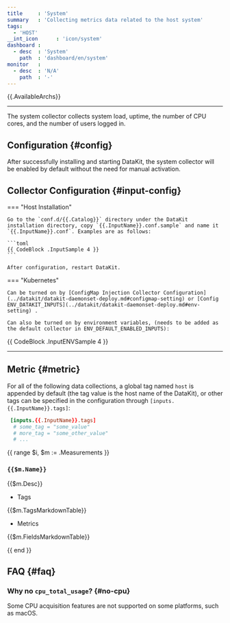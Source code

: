 ```yaml
---
title     : 'System'
summary   : 'Collecting metrics data related to the host system'
tags:
  - 'HOST'
__int_icon      : 'icon/system'
dashboard :
  - desc  : 'System'
    path  : 'dashboard/en/system'
monitor   :
  - desc  : 'N/A'
    path  : '-'
---
```



{{.AvailableArchs}}

---

The system collector collects system load, uptime, the number of CPU cores, and the number of users logged in.

## Configuration {#config}

After successfully installing and starting DataKit, the system collector will be enabled by default without the need for manual activation.

<!-- markdownlint-disable MD046 -->
## Collector Configuration {#input-config}

=== "Host Installation"

    Go to the `conf.d/{{.Catalog}}` directory under the DataKit installation directory, copy `{{.InputName}}.conf.sample` and name it `{{.InputName}}.conf`. Examples are as follows:
    
    ```toml
    {{ CodeBlock .InputSample 4 }}
    ```
    
    After configuration, restart DataKit.

=== "Kubernetes"

    Can be turned on by [ConfigMap Injection Collector Configuration](../datakit/datakit-daemonset-deploy.md#configmap-setting) or [Config ENV_DATAKIT_INPUTS](../datakit/datakit-daemonset-deploy.md#env-setting) .

    Can also be turned on by environment variables, (needs to be added as the default collector in ENV_DEFAULT_ENABLED_INPUTS):
    
{{ CodeBlock .InputENVSample 4 }}

---
<!-- markdownlint-enable -->

## Metric {#metric}

For all of the following data collections, a global tag named `host` is appended by default (the tag value is the host name of the DataKit), or other tags can be specified in the configuration through `[inputs.{{.InputName}}.tags]`:

```toml
 [inputs.{{.InputName}}.tags]
  # some_tag = "some_value"
  # more_tag = "some_other_value"
  # ...
```

{{ range $i, $m := .Measurements }}

### `{{$m.Name}}`

{{$m.Desc}}

- Tags

{{$m.TagsMarkdownTable}}

- Metrics

{{$m.FieldsMarkdownTable}}

{{ end }}

## FAQ {#faq}

### Why no `cpu_total_usage`? {#no-cpu}

Some CPU acquisition features are not supported on some platforms, such as macOS.
